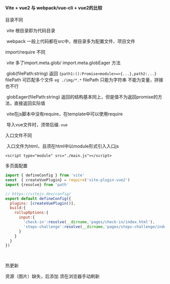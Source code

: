 #### Vite + vue2 与 webpack/vue-cli + vue2的比较

目录不同

​	vite 根目录即为代码目录

​	webpack 一般上代码都在src中，根目录多为配置文件、项目文件

import/require 不同

​	vite 多了import.meta.glob/ import.meta.globEager 方法

​		glob(filePath:string) 返回 `{path1:():Promise<module>=>{...},path2:...}`  filePath 可匹配多个文件 `eg ./img/*.*`  filePath 只能为字符串 不能为变量，拼接也不行

​		globEager(filePath:string) 返回的结构基本同上，但是值不为返回promise的方法，直接返回实际值

​	vite在js脚本中没有require，在template中可以使用require

​	导入vue文件时，须带后缀`.vue`

入口文件不同

​	入口文件为html，且须在html中以module形式引入入口js

```
<script type="module" src="./main.js"></script>	
```

多页面配置

```javascript
import { defineConfig } from 'vite'
const  { createVuePlugin} = require('vite-plugin-vue2')
import {resolve} from 'path'

// https://vitejs.dev/config/
export default defineConfig({
  plugins: [createVuePlugin()],
  build:{
    rollupOptions:{
      input:{
        'check-in':resolve(__dirname,'pages/check-in/index.html'),
        'steps-challenge':resolve(__dirname,'pages/steps-challenge/index.html'),
      }
    }
  }
})
```

​	

热更新

资源（图片）缺失，后添加 须在浏览器手动刷新

